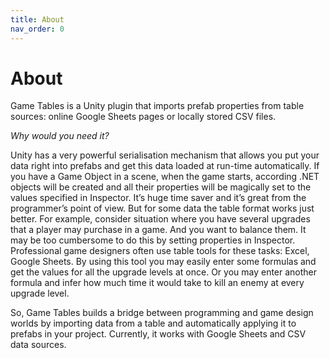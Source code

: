 ```yaml
---
title: About
nav_order: 0
---
```

# About
Game Tables is a Unity plugin that imports prefab properties from table sources: online Google Sheets pages or locally stored CSV files.

*Why would you need it?*

Unity has a very powerful serialisation mechanism that allows you put your data right into prefabs and get this data loaded at run-time automatically. If you have a Game Object in a scene, when the game starts, according .NET objects will be created and all their properties will be magically set to the values specified in Inspector. It’s huge time saver and it’s great from the programmer’s point of view. But for some data the table format works just better. For example, consider situation where you have several upgrades that a player may purchase in a game. And you want to balance them. It may be too cumbersome to do this by setting properties in Inspector. Professional game designers often use table tools for these tasks: Excel, Google Sheets. By using this tool you may easily enter some formulas and get the values for all the upgrade levels at once. Or you may enter another formula and infer how much time it would take to kill an enemy at every upgrade level.

So, Game Tables builds a bridge between programming and game design worlds by importing data from a table and automatically applying it to prefabs in your project. Currently, it works with Google Sheets and CSV data sources.